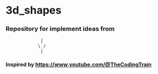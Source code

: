 # 3d_shapes


### Repository for implement ideas from
                 |
                \ /
                 |

#### Inspired by https://www.youtube.com/@TheCodingTrain
